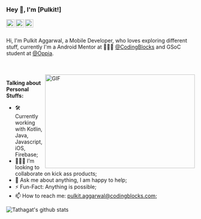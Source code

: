 ### Hey 👋, I'm [Pulkit!]

<a href="https://twitter.com/pulkit596">
  <img align="left" alt="Pulkit Aggarwal | Twitter" width="22px" src="https://cdn.jsdelivr.net/npm/simple-icons@v3/icons/twitter.svg" />
</a>
<a href="https://www.linkedin.com/in/aggarwalpulkit596/">
  <img align="left" alt="Pulkit's LinkdeIN" width="22px" src="https://cdn.jsdelivr.net/npm/simple-icons@v3/icons/linkedin.svg" />
</a>
<a href="https://medium.com/@pulkitaggarwal_1799">
  <img align="left" alt="Tathagat's LinkdeIN" width="22px" src="https://cdn.jsdelivr.net/npm/simple-icons@v3/icons/medium.svg" />
</a>

<br />
<br />

Hi, I'm Pulkit Aggarwal, a Mobile Developer, who loves exploring different stuff, currently I'm a Android Mentor at 🙍🏽‍♂️ [@CodingBlocks](https://github.com/coding-blocks/) and GSoC student at [@Oppia](https://github.com/oppia/). 

<br/>
<br/>

  <img align="right" height="250" width="400" alt="GIF" src="https://miro.medium.com/max/1360/1*IRGHmiGsa16stedQvIaZfw.gif" />

**Talking about Personal Stuffs:**

- 🛠 Currently working with Kotlin, Java, Javascript, iOS, Firebase; 
- 👨🏻‍💻 I’m looking to collaborate on kick ass products;
- 💬 Ask me about anything, I am happy to help;
- ⚡️ Fun-Fact: Anything is possible;
- 📫 How to reach me: pulkit.aggarwal@codingblocks.com;

![Tathagat's github stats](https://github-readme-stats.vercel.app/api?username=aggarwalpulkit596&show_icons=true&hide_border=true)
